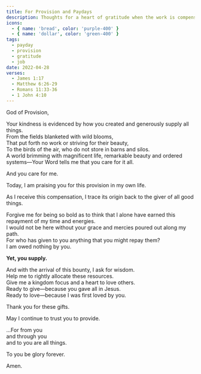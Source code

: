 ```yaml
---
title: For Provision and Paydays
description: Thoughts for a heart of gratitude when the work is compensated.
icons:
  - { name: 'bread', color: 'purple-400' }
  - { name: 'dollar', color: 'green-400' }
tags:
  - payday
  - provision
  - gratitude
  - job
date: 2022-04-28
verses:
  - James 1:17
  - Matthew 6:26-29
  - Romans 11:33-36
  - 1 John 4:10
---
```


God of Provision,

Your kindness is evidenced by how you created and generously supply all things.<br/>
From the fields blanketed with wild blooms,<br/>
That put forth no work or striving for their beauty,<br/>
To the birds of the air, who do not store in barns and silos.<br/>
A world brimming with magnificent life, remarkable beauty and ordered systems—Your Word tells me that you care for it all.

And you care for me.

Today, I am praising you for this provision in my own life.

As I receive this compensation, I trace its origin back to the giver of all good things.

Forgive me for being so bold as to think that I alone have earned this repayment of my time and energies.<br/>
I would not be here without your grace and mercies poured out along my path.<br/>
For who has given to you anything that you might repay them?<br/>
I am owed nothing by you.

**Yet, you supply.**

And with the arrival of this bounty, I ask for wisdom.<br/>
Help me to rightly allocate these resources.<br/>
Give me a kingdom focus and a heart to love others.<br/>
Ready to give—because you gave all in Jesus.<br/>
Ready to love—because I was first loved by you.

Thank you for these gifts.

May I continue to trust you to provide.

...For from you<br/>
and through you<br/>
and to you are all things.

To you be glory forever.

Amen.
